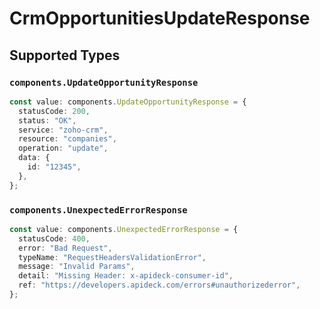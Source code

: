# CrmOpportunitiesUpdateResponse


## Supported Types

### `components.UpdateOpportunityResponse`

```typescript
const value: components.UpdateOpportunityResponse = {
  statusCode: 200,
  status: "OK",
  service: "zoho-crm",
  resource: "companies",
  operation: "update",
  data: {
    id: "12345",
  },
};
```

### `components.UnexpectedErrorResponse`

```typescript
const value: components.UnexpectedErrorResponse = {
  statusCode: 400,
  error: "Bad Request",
  typeName: "RequestHeadersValidationError",
  message: "Invalid Params",
  detail: "Missing Header: x-apideck-consumer-id",
  ref: "https://developers.apideck.com/errors#unauthorizederror",
};
```


